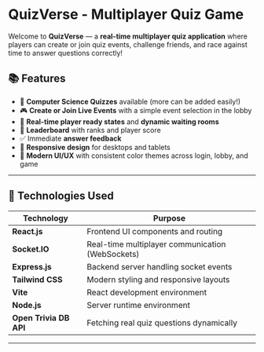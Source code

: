 # QuizVerse - Multiplayer Quiz Game

Welcome to **QuizVerse** — a **real-time multiplayer quiz application** where players can create or join quiz events, challenge friends, and race against time to answer questions correctly!

## 📚 Features

- 🧠 **Computer Science Quizzes** available (more can be added easily!)
- 🎮 **Create or Join Live Events** with a simple event selection in the lobby
- 🚥 **Real-time player ready states** and **dynamic waiting rooms**
- 🥇 **Leaderboard** with ranks and player score
- ✅ Immediate **answer feedback**
- 📱 **Responsive design** for desktops and tablets
- 🎨 **Modern UI/UX** with consistent color themes across login, lobby, and game

---

## 🚀 Technologies Used

| Technology            | Purpose                                          |
|------------------------|--------------------------------------------------|
| **React.js**           | Frontend UI components and routing               |
| **Socket.IO**          | Real-time multiplayer communication (WebSockets) |
| **Express.js**         | Backend server handling socket events            |
| **Tailwind CSS**       | Modern styling and responsive layouts            |
| **Vite**               | React development environment                    |
| **Node.js**            | Server runtime environment                       |
| **Open Trivia DB API** | Fetching real quiz questions dynamically         |

---

